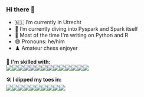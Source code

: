 ### Hi there 👋

<!--
**zoneout215/zoneout215** is a ✨ _special_ ✨ repository because its `README.md` (this file) appears on your GitHub profile.

Here are some ideas to get you started:
-->

- 🇳🇱 I’m currently in Utrecht
- 🌱 I’m currently diving into Pyspark and Spark itself
- 🤖 Most of the time I'm writing on Python and R  
- 😄 Pronouns: he/him
- ♟️ Amateur chess enjoyer

🦾 **I'm skilled with:**  
<img src="https://img.shields.io/badge/Python-3776AB?style=for-the-badge&logo=python&logoColor=white"><img src='https://img.shields.io/badge/Apache%20Spark-E25A1C.svg?style=for-the-badge&logo=Apache-Spark&logoColor=white'><img src="https://img.shields.io/badge/pandas-%23150458.svg?style=for-the-badge&logo=pandas&logoColor=white"><img src ="https://img.shields.io/badge/jupyter-%23FA0F00.svg?style=for-the-badge&logo=jupyter&logoColor=white"><img src ="https://img.shields.io/badge/r-%23276DC3.svg?style=for-the-badge&logo=r&logoColor=white]"><img src ="https://img.shields.io/badge/Matplotlib-%23ffffff.svg?style=for-the-badge&logo=Matplotlib&logoColor=black"><img src= "https://img.shields.io/badge/numpy-%23013243.svg?style=for-the-badge&logo=numpy&logoColor=white)"><img src='https://img.shields.io/badge/html5-%23E34F26.svg?style=for-the-badge&logo=html&logoColor=white'><img src = "https://img.shields.io/badge/terraform-%235835CC.svg?style=for-the-badge&logo=terraform&logoColor=white"><img src ="https://img.shields.io/badge/GNU%20Bash-4EAA25.svg?style=for-the-badge&logo=Bash&logoColor=white"><img src='https://img.shields.io/badge/Apache%20Hadoop-66CCFF.svg?style=for-the-badge&logo=Apache-Hadoop&logoColor=black'><img src ='https://img.shields.io/badge/GoogleCloud-%234285F4.svg?style=for-the-badge&logo=google-cloud&logoColor=white'><img src = "https://img.shields.io/badge/docker-%230db7ed.svg?style=for-the-badge&logo=docker&logoColor=white"><img src = "https://img.shields.io/badge/Google_Cloud-4285F4?style=for-the-badge&logo=google-cloud&logoColor=white">

🛠 **I dipped my toes in:**  
<img src = "https://img.shields.io/badge/postgres-%23316192.svg?style=for-the-badge&logo=postgresql&logoColor=white" ><img src = "https://img.shields.io/badge/Keras-%23D00000.svg?style=for-the-badge&logo=Keras&logoColor=white"><img src ="https://img.shields.io/badge/SciPy-%230C55A5.svg?style=for-the-badge&logo=scipy&logoColor=%white"><img src="https://img.shields.io/badge/CMake-%23008FBA.svg?style=for-the-badge&logo=cmake&logoColor=white"><img src = "https://img.shields.io/badge/css-%231572B6.svg?style=for-the-badge&logo=css3&logoColor=white"><img src = "https://img.shields.io/badge/Kubernetes-326CE5.svg?style=for-the-badge&logo=Kubernetes&logoColor=white"><img src = 'https://img.shields.io/badge/rabbitmq-%23FF6600.svg?&style=for-the-badge&logo=rabbitmq&logoColor=white'><img src = 'https://img.shields.io/badge/Apache%20Kafka-000?style=for-the-badge&logo=apachekafka'><img src = 'https://img.shields.io/badge/AWS-%23FF9900.svg?style=for-the-badge&logo=amazon-aws&logoColor=white'><img src = "https://img.shields.io/badge/TensorFlow-FF6F00?style=for-the-badge&logo=tensorflow&logoColor=white">


